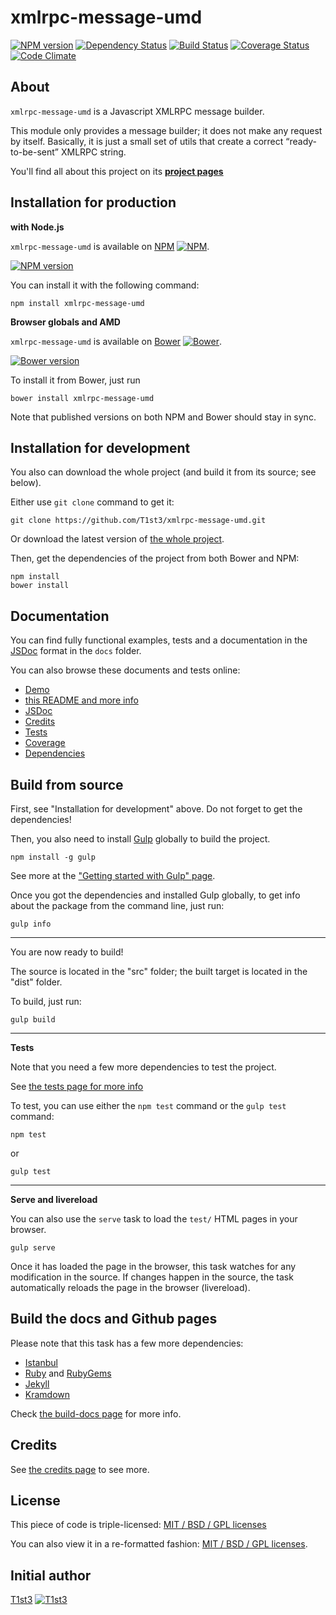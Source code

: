 xmlrpc-message-umd
==================


[![NPM version](https://badge.fury.io/js/xmlrpc-message-umd.svg)](http://badge.fury.io/js/xmlrpc-message-umd)
[![Dependency Status](https://david-dm.org/t1st3/xmlrpc-message-umd.svg?theme=shields.io)](https://david-dm.org/t1st3/xmlrpc-message-umd)
[![Build Status](https://travis-ci.org/T1st3/xmlrpc-message-umd.svg?branch=master)](https://travis-ci.org/T1st3/xmlrpc-message-umd)
[![Coverage Status](https://coveralls.io/repos/T1st3/xmlrpc-message-umd/badge.png)](https://coveralls.io/r/T1st3/xmlrpc-message-umd)
[![Code Climate](https://codeclimate.com/github/T1st3/xmlrpc-message-umd/badges/gpa.svg)](https://codeclimate.com/github/T1st3/xmlrpc-message-umd)



About
---

`xmlrpc-message-umd` is a Javascript XMLRPC message builder. 

This module only provides a message builder; it does not make any request by itself.
Basically, it is just a small set of utils that create a correct “ready-to-be-sent” XMLRPC string.

You'll find all about this project on its **[project pages](http://www.tiste.org/xmlrpc-message-umd/)**


Installation for production
---

**with Node.js**

`xmlrpc-message-umd` is available on [NPM](https://www.npmjs.org/package/xmlrpc-message-umd)
[![NPM](http://www.tiste.org/xmlrpc-message-umd/assets/img/vendor/npm-16x16.png)](https://www.npmjs.org/package/xmlrpc-message-umd).

[![NPM version](https://badge.fury.io/js/xmlrpc-message-umd.svg)](http://badge.fury.io/js/xmlrpc-message-umd)

You can install it with the following command:

    npm install xmlrpc-message-umd


**Browser globals and AMD**


`xmlrpc-message-umd` is available on [Bower](http://bower.io/search/?q=xmlrpc-message-umd)
[![Bower](http://www.tiste.org/xmlrpc-message-umd/assets/img/vendor/bower-16x16.png)](http://bower.io/search/?q=xmlrpc-message-umd).

[![Bower version](https://badge.fury.io/bo/xmlrpc-message-umd.svg)](http://badge.fury.io/js/xmlrpc-message-umd)

To install it from Bower, just run 

    bower install xmlrpc-message-umd

Note that published versions on both NPM and Bower should stay in sync.



Installation for development
---


You also can download the whole project (and build it from its source; see below).

Either use `git clone` command to get it:

    git clone https://github.com/T1st3/xmlrpc-message-umd.git

Or download the latest version of [the whole project](https://github.com/T1st3/xmlrpc-message-umd/archive/master.zip).

Then, get the dependencies of the project from both Bower and NPM:

    npm install
    bower install



Documentation
---


You can find fully functional examples, tests and a documentation in the [JSDoc](http://usejsdoc.org/) format in the `docs` folder.

You can also browse these documents and tests online:

- [Demo](http://www.tiste.org/xmlrpc-message-umd/demo.html)
- [this README and more info](http://www.tiste.org/xmlrpc-message-umd)
- [JSDoc](http://www.tiste.org/xmlrpc-message-umd/jsdoc.html)
- [Credits](http://www.tiste.org/xmlrpc-message-umd/credits.html)
- [Tests](http://www.tiste.org/xmlrpc-message-umd/tests.html)
- [Coverage](http://www.tiste.org/xmlrpc-message-umd/coverage.html)
- [Dependencies](http://www.tiste.org/xmlrpc-message-umd/dependencies.html)




Build from source
---


First, see "Installation for development" above. 
Do not forget to get the dependencies!

Then, you also need to install [Gulp](http://gulpjs.com/) globally to build the project.

    npm install -g gulp

See more at the ["Getting started with Gulp" page](https://github.com/gulpjs/gulp/blob/master/docs/getting-started.md#getting-started).

Once you got the dependencies and installed Gulp globally, to get info about the package from the command line, just run:

    gulp info


---

You are now ready to build!

The source is located in the "src" folder; the built target is located in the "dist" folder.

To build, just run:

    gulp build

---

**Tests**

Note that you need a few more dependencies to test the project.

See [the tests page for more info](http://www.tiste.org/xmlrpc-message-umd/tests.html)

To test, you can use either the `npm test` command or the `gulp test` command:

    npm test

or

    gulp test


---

**Serve and livereload**

You can also use the `serve` task to load the `test/` HTML pages in your browser.

    gulp serve

Once it has loaded the page in the browser, this task watches for any modification in the source.
If changes happen in the source, the task automatically reloads the page in the browser (livereload).




Build the docs and Github pages
---

Please note that this task has a few more dependencies:

* [Istanbul](http://gotwarlost.github.io/istanbul/)
* [Ruby](https://www.ruby-lang.org/) and [RubyGems](https://rubygems.org/)
* [Jekyll](http://jekyllrb.com/)
* [Kramdown](http://kramdown.gettalong.org/)


Check [the build-docs page](http://www.tiste.org/xmlrpc-message-umd/build_docs.html) for more info.




Credits
---


See [the credits page](http://www.tiste.org/xmlrpc-message-umd/credits.html) to see more.


License
---


This piece of code is triple-licensed: [MIT / BSD / GPL licenses](https://github.com/T1st3/xmlrpc-message-umd/blob/master/LICENSE.md)

You can also view it in a re-formatted fashion: [MIT / BSD / GPL licenses](http://www.tiste.org/xmlrpc-message-umd/license.html).



Initial author
---

[T1st3](https://github.com/T1st3/) 
[![T1st3](http://www.tiste.org/xmlrpc-message-umd/assets/img/gravatar-16x16.png)](https://github.com/T1st3/)

